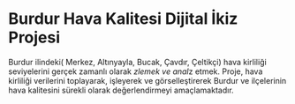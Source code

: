 # Burdur Hava Kalitesi Dijital İkiz Projesi
  Burdur ilindeki( Merkez, Altınyayla, Bucak, Çavdır, Çeltikçi) hava kirliliği seviyelerini gerçek zamanlı olarak *zlemek ve anal*z etmek. Proje, hava kirliliği verilerini toplayarak, işleyerek ve görselleştirerek Burdur ve ilçelerinin hava kalitesini sürekli olarak değerlendirmeyi amaçlamaktadır.
